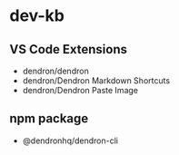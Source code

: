 # dev-kb

## VS Code Extensions

- dendron/dendron
- dendron/Dendron Markdown Shortcuts
- dendron/Dendron Paste Image

## npm package

- @dendronhq/dendron-cli
